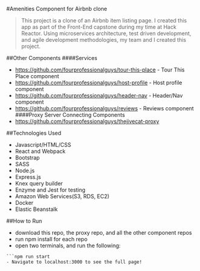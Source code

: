 #Amenities Component for Airbnb clone

> This project is a clone of an Airbnb item listing page. I created this app as part of the Front-End capstone during my time at Hack Reactor. Using microservices architecture, test driven development, and agile development methodologies, my team and I created this project.

##Other Components
  ####Services
  - https://github.com/fourprofessionalguys/tour-this-place - Tour This Place component
  - https://github.com/fourprofessionalguys/host-profile - Host profile component
  - https://github.com/fourprofessionalguys/header-nav - Header/Nav component
  - https://github.com/fourprofessionalguys/reviews - Reviews component
  ####Proxy Server Connecting Components
  - https://github.com/fourprofessionalguys/thejivecat-proxy
  
##Technologies Used
- Javascript/HTML/CSS
- React and Webpack
- Bootstrap
- SASS
- Node.js
- Express.js
- Knex query builder
- Enzyme and Jest for testing
- Amazon Web Services(S3, RDS, EC2)
- Docker
- Elastic Beanstalk

##How to Run
- download this repo, the proxy repo, and all the other component repos
- run npm install for each repo
- open two terminals, and run the following:
```npm run react-dev
```npm run start
- Navigate to localhost:3000 to see the full page!
